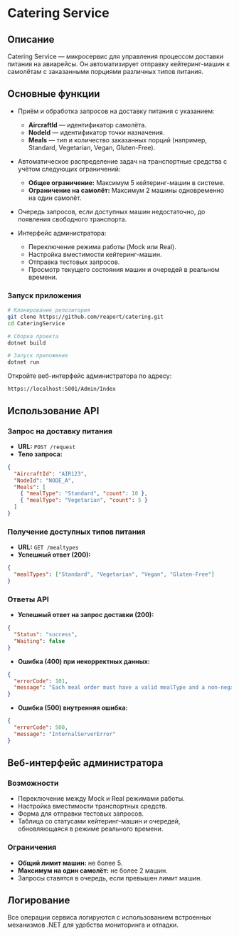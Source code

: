 # Catering Service

## Описание
Catering Service — микросервис для управления процессом доставки питания на авиарейсы. Он автоматизирует отправку кейтеринг-машин к самолётам с заказанными порциями различных типов питания.

## Основные функции

- Приём и обработка запросов на доставку питания с указанием:
  - **AircraftId** — идентификатор самолёта.
  - **NodeId** — идентификатор точки назначения.
  - **Meals** — тип и количество заказанных порций (например, Standard, Vegetarian, Vegan, Gluten-Free).

- Автоматическое распределение задач на транспортные средства с учётом следующих ограничений:
  - **Общее ограничение:** Максимум 5 кейтеринг-машин в системе.
  - **Ограничение на самолёт:** Максимум 2 машины одновременно на один самолёт.

- Очередь запросов, если доступных машин недостаточно, до появления свободного транспорта.

- Интерфейс администратора:
  - Переключение режима работы (Mock или Real).
  - Настройка вместимости кейтеринг-машин.
  - Отправка тестовых запросов.
  - Просмотр текущего состояния машин и очередей в реальном времени.

### Запуск приложения

```bash
# Клонирование репозитория
git clone https://github.com/reaport/catering.git
cd CateringService

# Сборка проекта
dotnet build

# Запуск приложения
dotnet run
```

Откройте веб-интерфейс администратора по адресу:
```
https://localhost:5001/Admin/Index
```

## Использование API

### Запрос на доставку питания

- **URL:** `POST /request`
- **Тело запроса:**

```json
{
  "AircraftId": "AIR123",
  "NodeId": "NODE_A",
  "Meals": [
    { "mealType": "Standard", "count": 10 },
    { "mealType": "Vegetarian", "count": 5 }
  ]
}
```

### Получение доступных типов питания

- **URL:** `GET /mealtypes`
- **Успешный ответ (200):**

```json
{
  "mealTypes": ["Standard", "Vegetarian", "Vegan", "Gluten-Free"]
}
```

### Ответы API

- **Успешный ответ на запрос доставки (200):**

```json
{
  "Status": "success",
  "Waiting": false
}
```

- **Ошибка (400) при некорректных данных:**

```json
{
  "errorCode": 101,
  "message": "Each meal order must have a valid mealType and a non-negative count"
}
```

- **Ошибка (500) внутренняя ошибка:**

```json
{
  "errorCode": 500,
  "message": "InternalServerError"
}
```

## Веб-интерфейс администратора

### Возможности

- Переключение между Mock и Real режимами работы.
- Настройка вместимости транспортных средств.
- Форма для отправки тестовых запросов.
- Таблица со статусами кейтеринг-машин и очередей, обновляющаяся в режиме реального времени.

### Ограничения

- **Общий лимит машин:** не более 5.
- **Максимум на один самолёт:** не более 2 машин.
- Запросы ставятся в очередь, если превышен лимит машин.

## Логирование

Все операции сервиса логируются с использованием встроенных механизмов .NET для удобства мониторинга и отладки.


